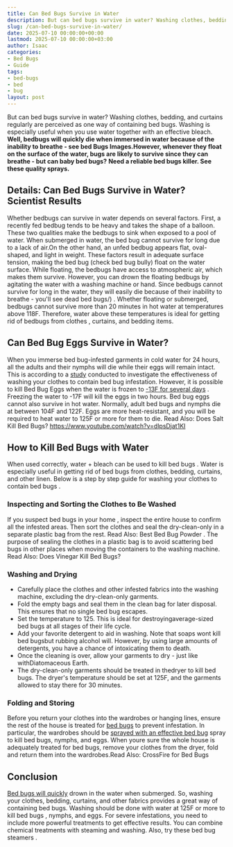 ```yaml
---
title: Can Bed Bugs Survive in Water
description: But can bed bugs survive in water? Washing clothes, bedding, and curtains regularly are perceived as one way of containing bed bugs.
slug: /can-bed-bugs-survive-in-water/
date: 2025-07-10 00:00:00+00:00
lastmod: 2025-07-10 00:00:00+03:00
author: Isaac
categories:
- Bed Bugs
- Guide
tags:
- bed-bugs
- bed
- bug
layout: post
---
```

But can bed bugs survive in water? Washing clothes, bedding, and curtains regularly are perceived as one way of containing bed bugs. Washing is especially useful when you use water together with an effective bleach.
**Well, bedbugs will quickly die when immersed in water because of the inability to breathe - see bed Bugs Images.However, whenever they float on the surface of the water, bugs are likely to survive since they can breathe - but can baby bed bugs?**
**Need a reliable bed bugs killer. See these quality sprays.**

## **Details: Can Bed Bugs Survive in Water? Scientist Results**
Whether bedbugs can survive in water depends on several factors. First, a recently fed bedbug tends to be heavy and takes the shape of a balloon. These two qualities make the bedbugs to sink when exposed to a pool of water.
When submerged in water, the
bed bug
cannot survive for long due to a lack of air.On the other hand, an unfed bedbug appears flat, oval-shaped, and light in weight.
These factors result in adequate surface tension, making the
bed bug (check bed bug bully)
float on the water surface. While floating, the bedbugs have access to atmospheric air, which makes them survive.
However, you can drown the floating bedbugs by agitating the water with a washing machine or hand. Since bedbugs cannot survive for long in the water, they will easily die because of their inability to breathe - you'll see
dead bed bugs/)
.
Whether floating or submerged, bedbugs cannot survive more than 20 minutes in hot water at temperatures above 118F. Therefore, water above these temperatures is ideal for getting
rid of bedbugs from clothes
, curtains, and bedding items.
## **Can Bed Bug Eggs Survive in Water?**
When you immerse bed bug-infested garments in cold water for 24 hours, all the adults and their nymphs will die while their eggs will remain intact.
This is according to a
[study](http://insectsinthecity.blogspot.com/2010/03/guidelines-for-killing-bed-bugs-in.html)
conducted to investigate the effectiveness of washing your clothes to contain bed bug infestation.
However, it is possible to kill
Bed Bug Eggs
when the water is frozen to
[-13F for several days](https://academic.oup.com/jee/article/106/6/2433/2962119)
. Freezing the
water to -17F will kill
the eggs in two hours.
Bed bug eggs
cannot also survive in hot water. Normally, adult
bed bugs
and nymphs die at between 104F and 122F. Eggs are more heat-resistant, and you will be required to heat water to 125F or more for them to die. Read Also:
Does Salt Kill Bed Bugs?
https://www.youtube.com/watch?v=dlpsDjat1KI
## **How to Kill Bed Bugs with Water**
When used correctly,
water + bleach can be used to kill bed bugs
. Water is especially useful in getting
rid of bed bugs
from clothes, bedding, curtains, and other linen. Below is a step by step guide for
washing your clothes to contain bed bugs
.
### **Inspecting and Sorting the Clothes to Be Washed**
If you suspect
bed bugs in your home
, inspect the entire house to confirm all the infested areas. Then sort the clothes and seal the dry-clean-only in a separate plastic bag from the rest. Read Also:
Best Bed Bug Powder
.
The purpose of sealing the clothes in a
plastic bag is to avoid scattering bed bugs
in other places when moving the containers to the washing machine. Read Also:
Does Vinegar Kill Bed Bugs?
### **Washing and Drying**
- Carefully place the clothes and other infested fabrics into the washing machine, excluding the dry-clean-only garments.
- Fold the empty bags and seal them in the clean bag for later disposal. This ensures that no single bed bug escapes.
- Set the temperature to 125. This is ideal for destroyingaverage-sized bed bugs at all stages of their life cycle.
- Add your favorite detergent to aid in washing. Note that soaps wont kill bed bugsbut rubbing alcohol will. However, by using large amounts of detergents, you have a chance of intoxicating them to death.
- Once the cleaning is over, allow your garments to dry - just like withDiatomaceous Earth.
- The dry-clean-only garments should be treated in thedryer to kill bed bugs. The dryer's temperature should be set at 125F, and the garments allowed to stay there for 30 minutes.
### **Folding and Storing**
Before you return your clothes into the wardrobes or hanging lines, ensure the rest of the house is treated for
[bed bugs](https://pestpolicy.com/what-causes-bed-bugs/)
to prevent infestation.
In particular, the wardrobes should be
[sprayed with an effective bed bug](https://pestpolicy.com/best-bed-bug-spray/)
spray to kill bed bugs, nymphs, and eggs.
When youre sure the whole house is adequately treated for bed bugs, remove your clothes from the dryer, fold and return them into the wardrobes.Read Also:
CrossFire for Bed Bugs
## **Conclusion**
[Bed bugs will quickly](https://pestpolicy.com/do-bed-bugs-jump/)
drown in the water when submerged. So, washing your clothes, bedding, curtains, and other fabrics provides a great way of containing bed bugs. Washing should be done with water at 125F or more to
kill bed bugs
, nymphs, and eggs.
For severe infestations, you need to include more powerful
treatments to get effective
results. You can combine chemical treatments with steaming and washing. Also, try these
bed bug steamers
.